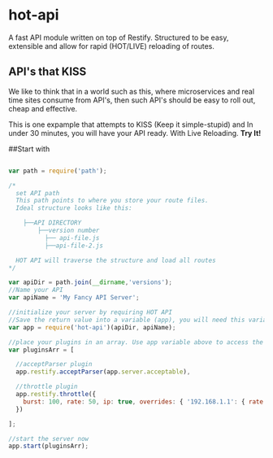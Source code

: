 # hot-api
A fast API module written on top of Restify. Structured to be easy, extensible and allow for rapid (HOT/LIVE) reloading of routes.

## API's that KISS
We like to think that in a world such as this, where microservices and real time sites consume from API's, then such API's should be easy to roll out, cheap and effective.

This is one expample that attempts to KISS (Keep it simple-stupid) and In under 30 minutes, you will have your API ready. With Live Reloading. **Try It!**

##Start with

```javascript

var path = require('path');

/*
  set API path
  This path points to where you store your route files.
  Ideal structure looks like this:

    ├──API DIRECTORY
        ├──version number
          ├── api-file.js
          ├──api-file-2.js

  HOT API will traverse the structure and load all routes
*/

var apiDir = path.join(__dirname,'versions');
//Name your API
var apiName = 'My Fancy API Server';

//initialize your server by requiring HOT API
//Save the return value into a variable (app), you will need this variable to load your plugins
var app = require('hot-api')(apiDir, apiName);

//place your plugins in an array. Use app variable above to access the restify & server objects
var pluginsArr = [

  //acceptParser plugin
  app.restify.acceptParser(app.server.acceptable),

  //throttle plugin
  app.restify.throttle({
    burst: 100, rate: 50, ip: true, overrides: { '192.168.1.1': { rate: 0, burst: 0 } }
  })

];

//start the server now
app.start(pluginsArr);


```



